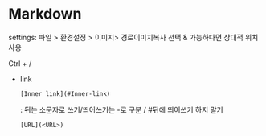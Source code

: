 # Markdown



settings: 파일 > 환경설정 > 이미지> 경로이미지복사 선택 & 가능하다면 상대적 위치 사용

Ctrl + /



- link

  `[Inner link](#Inner-link)`
  
  : 뒤는 소문자로 쓰기/띄어쓰기는 -로 구분 / #뒤에 띄어쓰기 하지 말기
  
  `[URL](<URL>)`

